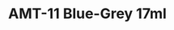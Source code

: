 ---
layout: product
title: "AMT-11 Blue-Grey 17ml"
price: "320" 
desc: "Akrilna boja 17mL"
img_path: "/assets/img/AK2245.webp"
brand: "AK "
available: false
special_offer: false
new: false
soon: false
cat: "020000"
subcat: "020200"
subsubcat: "020203"
sifra: "AK2245"
popular: false
spec: false
---